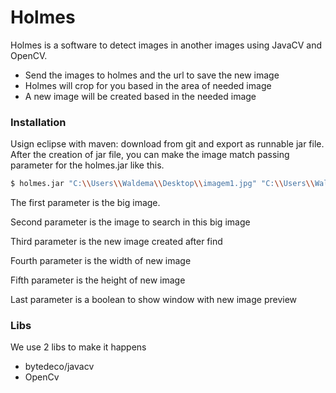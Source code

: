 # Holmes

Holmes is a software to detect images in another images using JavaCV and OpenCV.

  - Send the images to holmes and the url to save the new image
  - Holmes will crop for you based in the area of needed image
  - A new image will be created based in the needed image


### Installation
Usign eclipse with maven: download from git and export as runnable jar file.
After the creation of jar file, you can make the image match passing parameter for the holmes.jar like this.
```sh
$ holmes.jar "C:\\Users\\Waldema\\Desktop\\imagem1.jpg" "C:\\Users\\Waldema\\Desktop\\image-to-find.jpg" "C:\\Users\\Waldema\\Desktop\\new-image.jpg" 300 500 true
```
The first parameter is the big image.

Second parameter is the  image to search in this big image

Third parameter is the new image created after find

Fourth parameter is the width of new image

Fifth parameter is the height of new image

Last parameter is a boolean to show window with new image preview

### Libs

We use 2 libs to make it happens

* bytedeco/javacv
* OpenCv



